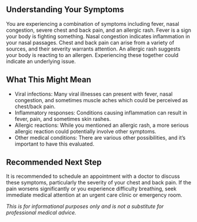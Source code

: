 ## Understanding Your Symptoms

You are experiencing a combination of symptoms including fever, nasal congestion, severe chest and back pain, and an allergic rash.  Fever is a sign your body is fighting something.  Nasal congestion indicates inflammation in your nasal passages.  Chest and back pain can arise from a variety of sources, and their severity warrants attention.  An allergic rash suggests your body is reacting to an allergen.  Experiencing these together could indicate an underlying issue.


## What This Might Mean

* Viral infections: Many viral illnesses can present with fever, nasal congestion, and sometimes muscle aches which could be perceived as chest/back pain.
* Inflammatory responses: Conditions causing inflammation can result in fever, pain, and sometimes skin rashes.
* Allergic reactions:  While you mentioned an allergic rash, a more serious allergic reaction could potentially involve other symptoms.
* Other medical conditions:  There are various other possibilities, and it’s important to have this evaluated.

## Recommended Next Step

It is recommended to schedule an appointment with a doctor to discuss these symptoms, particularly the severity of your chest and back pain. If the pain worsens significantly or you experience difficulty breathing, seek immediate medical attention at an urgent care clinic or emergency room.

*This is for informational purposes only and is not a substitute for professional medical advice.*